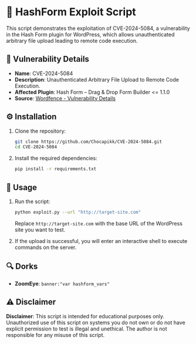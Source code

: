 # 🚀 HashForm Exploit Script

This script demonstrates the exploitation of CVE-2024-5084, a vulnerability in the Hash Form plugin for WordPress, which allows unauthenticated arbitrary file upload leading to remote code execution.

## 📖 Vulnerability Details

- **Name**: CVE-2024-5084
- **Description**: Unauthenticated Arbitrary File Upload to Remote Code Execution.
- **Affected Plugin**: Hash Form – Drag & Drop Form Builder <= 1.1.0
- **Source**: [Wordfence - Vulnerability Details](https://www.wordfence.com/threat-intel/vulnerabilities/wordpress-plugins/hash-form/hash-form-drag-drop-form-builder-110-unauthenticated-arbitrary-file-upload-to-remote-code-execution)

## ⚙️ Installation

1. Clone the repository:
   ```bash
   git clone https://github.com/Chocapikk/CVE-2024-5084.git
   cd CVE-2024-5084
   ```

2. Install the required dependencies:
   ```bash
   pip install -r requirements.txt
   ```

## 🚀 Usage

1. Run the script:
   ```bash
   python exploit.py --url "http://target-site.com"
   ```

   Replace `http://target-site.com` with the base URL of the WordPress site you want to test.

2. If the upload is successful, you will enter an interactive shell to execute commands on the server.

## 🔍 Dorks

- **ZoomEye**: `banner:"var hashform_vars"`

## ⚠️ Disclaimer

**Disclaimer**: This script is intended for educational purposes only. Unauthorized use of this script on systems you do not own or do not have explicit permission to test is illegal and unethical. The author is not responsible for any misuse of this script.